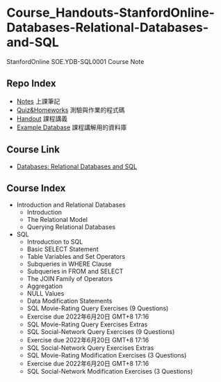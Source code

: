 # Course_Handouts-StanfordOnline-Databases-Relational-Databases-and-SQL

StanfordOnline SOE.YDB-SQL0001 Course Note

## Repo Index

- [Notes]() 上課筆記
- [Quiz&Homeworks]() 測驗與作業的程式碼
- [Handout]() 課程講義
- [Example Database]() 課程講解用的資料庫

## Course Link

- [Databases: Relational Databases and SQL](https://www.edx.org/course/databases-5-sql?index=product&queryID=d5f4894645bf040c76eff6b948de30c5&position=3)

## Course Index

- Introduction and Relational Databases
	- Introduction
	- The Relational Model
	- Querying Relational Databases
- SQL
	- Introduction to SQL
	- Basic SELECT Statement
	- Table Variables and Set Operators
	- Subqueries in WHERE Clause
	- Subqueries in FROM and SELECT
	- The JOIN Family of Operators
	- Aggregation
	- NULL Values
	- Data Modification Statements
	- SQL Movie-Rating Query Exercises (9 Questions)
	- Exercise due 2022年6月20日 GMT+8 17:16
	- SQL Movie-Rating Query Exercises Extras
	- SQL Social-Network Query Exercises (9 Questions)
	- Exercise due 2022年6月20日 GMT+8 17:16
	- SQL Social-Network Query Exercises Extras
	- SQL Movie-Rating Modification Exercises (3 Questions)
	- Exercise due 2022年6月20日 GMT+8 17:16
	- SQL Social-Network Modification Exercises (3 Questions)
